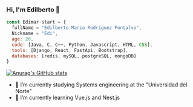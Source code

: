 ### Hi, I'm Edilberto 👋

```js
const Edimar-start = {
  fullName = "Edilberto Mario Rodríguez Fontalvo",
  Nickname = "Edi",
  age: 20,
  code: [Java, C, C++, Python, Javascript, HTML, CSS],
  tools: [Django, React, FastApi, Bootstrap],
  databases: [redis, mySQL, postgreSQL, mongoDB]
}
```

[![Anurag's GitHub stats](https://github-readme-stats.vercel.app/api?username=Edimar-star)](https://github.com/anuraghazra/github-readme-stats)

- 🔭 I’m currently studying Systems engineering at the "Universidad del Norte"
- 🌱 I’m currently learning Vue.js and Nest.js
